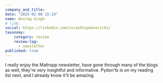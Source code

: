```yaml
---
company_and_title: 
date: "2025-02-08 15:19"
name: Anurag Singh
# link:
social: https://linkedin.com/in/ashleymavericks/
taxonomy:
    category: review
    review-tag:
      - newsletter
published: true
---
```


I really enjoy the Mathspp newsletter, have gone through many of the blogs as well, <span>they're very insightful and informative</span>. Pydon'ts is on my reading list next, and I already know it'll be amazing.
